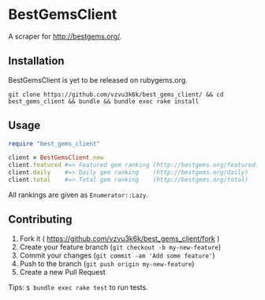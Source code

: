 # BestGemsClient

A scraper for http://bestgems.org/.

## Installation

BestGemsClient is yet to be released on rubygems.org.

`git clone https://github.com/vzvu3k6k/best_gems_client/ && cd best_gems_client && bundle && bundle exec rake install`

## Usage

```rb
require "best_gems_client"

client = BestGemsClient.new
client.featured #=> Featured gem ranking (http://bestgems.org/featured)
client.daily    #=> Daily gem ranking    (http://bestgems.org/daily)
client.total    #=> Total gem ranking    (http://bestgems.org/total)
```

All rankings are given as `Enumerator::Lazy`.

## Contributing

1. Fork it ( https://github.com/vzvu3k6k/best_gems_client/fork )
2. Create your feature branch (`git checkout -b my-new-feature`)
3. Commit your changes (`git commit -am 'Add some feature'`)
4. Push to the branch (`git push origin my-new-feature`)
5. Create a new Pull Request

Tips: `$ bundle exec rake test` to run tests.
